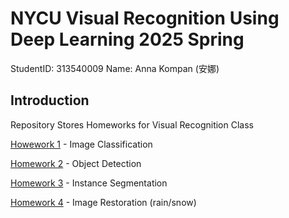 # NYCU Visual Recognition Using Deep Learning 2025 Spring

StudentID: 313540009
Name: Anna Kompan (安娜)

## Introduction
Repository Stores Homeworks for Visual Recognition Class

[Howework 1](Homework_1) - Image Classification

[Homework 2](Homework_2) - Object Detection

[Homework 3](Homework_3) - Instance Segmentation

[Homework 4](Homework_4) - Image Restoration (rain/snow)
